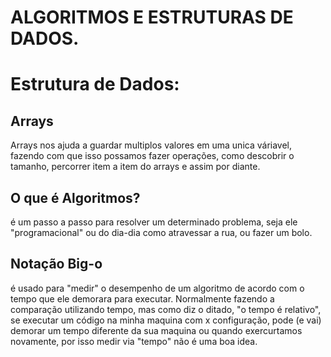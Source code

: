# ALGORITMOS E ESTRUTURAS DE DADOS.

# Estrutura de Dados:

## Arrays

Arrays nos ajuda a guardar multiplos valores em uma unica váriavel, fazendo com que isso possamos fazer operações, como descobrir o tamanho, percorrer item a item do arrays e assim por diante.

## O que é Algoritmos?

é um passo a passo para resolver um determinado problema, seja ele "programacional" ou do dia-dia como atravessar a rua, ou fazer um bolo.

## Notação Big-o

é usado para "medir" o desempenho de um algoritmo de acordo com o tempo que ele demorara para executar. Normalmente fazendo a comparação utilizando tempo, mas como diz o ditado, "o tempo é relativo", se executar um código na minha maquina com x configuração, pode (e vai) demorar um tempo diferente da sua maquina ou quando exercurtamos novamente, por isso medir via "tempo" não é uma boa idea.
